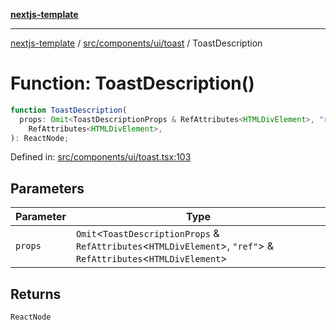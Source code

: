 [**nextjs-template**](README.md)

---

[nextjs-template](README.md) / [src/components/ui/toast](src.components.ui.toast.md) / ToastDescription

# Function: ToastDescription()

```ts
function ToastDescription(
  props: Omit<ToastDescriptionProps & RefAttributes<HTMLDivElement>, "ref"> &
    RefAttributes<HTMLDivElement>,
): ReactNode;
```

Defined in: [src/components/ui/toast.tsx:103](https://github.com/Its-Satyajit/nextjs-template/blob/c8d81b09293d759cbf04e9bc7e542cc7d90740e6/src/components/ui/toast.tsx#L103)

## Parameters

| Parameter | Type                                                                                                                   |
| --------- | ---------------------------------------------------------------------------------------------------------------------- |
| `props`   | `Omit`\<`ToastDescriptionProps` & `RefAttributes`\<`HTMLDivElement`\>, `"ref"`\> & `RefAttributes`\<`HTMLDivElement`\> |

## Returns

`ReactNode`
